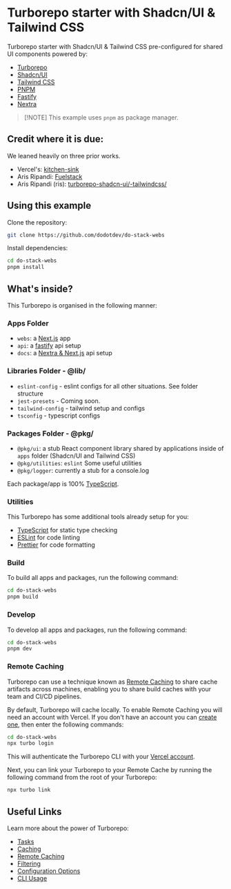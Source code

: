 # Turborepo starter with Shadcn/UI & Tailwind CSS

Turborepo starter with Shadcn/UI & Tailwind CSS pre-configured for shared UI components powered by:

- [Turborepo](https://turborepo.org/)
- [Shadcn/UI](https://ui.shadcn.com/)
- [Tailwind CSS](https://tailwindcss.com/)
- [PNPM](https://pnpm.io/)
- [Fastify](https://fastify.dev)
- [Nextra](https://nextra.site/)

> \[!NOTE\] This example uses `pnpm` as package manager.

## Credit where it is due:

We leaned heavily on three prior works.

- Vercel's: [kitchen-sink](https://vercel.com/templates/remix/turborepo-kitchensink)
- Aris Ripandi: [Fuelstack](https://github.com/riipandi/fuelstack)
- Aris Ripandi (ris): [turborepo-shadcn-ui/-tailwindcss/](https://github.com/henriqpohl/turborepo-shadcn-ui-tailwindcss)

## Using this example

Clone the repository:

```sh
git clone https://github.com/dodotdev/do-stack-webs
```

Install dependencies:

```sh
cd do-stack-webs
pnpm install
```

## What's inside?

This Turborepo is organised in the following manner:

### Apps Folder

- `webs`: a [Next.js](https://nextjs.org/) app
- `api`: a [fastify](https://fastify.dev) api setup
- `docs`: a [Nextra & Next.js](https://nextra.site/) api setup

### Libraries Folder - @lib/

- `eslint-config` - eslint configs for all other situations. See folder structure
- `jest-presets` - Coming soon.
- `tailwind-config` - tailwind setup and configs
- `tsconfig` - typescript configs

### Packages Folder - @pkg/

- `@pkg/ui`: a stub React component library shared by applications inside of `apps` folder (Shadcn/UI and Tailwind CSS)
- `@pkg/utilities`: `eslint` Some useful utilities
- `@pkg/logger`: currently a stub for a console.log

Each package/app is 100% [TypeScript](https://www.typescriptlang.org/).

### Utilities

This Turborepo has some additional tools already setup for you:

- [TypeScript](https://www.typescriptlang.org/) for static type checking
- [ESLint](https://eslint.org/) for code linting
- [Prettier](https://prettier.io) for code formatting

### Build

To build all apps and packages, run the following command:

```sh
cd do-stack-webs
pnpm build
```

### Develop

To develop all apps and packages, run the following command:

```sh
cd do-stack-webs
pnpm dev
```

### Remote Caching

Turborepo can use a technique known as [Remote Caching](https://turbo.build/repo/docs/core-concepts/remote-caching) to share cache artifacts across machines, enabling you to share build caches with your team and CI/CD pipelines.

By default, Turborepo will cache locally. To enable Remote Caching you will need an account with Vercel. If you don't have an account you can [create one](https://vercel.com/signup), then enter the following commands:

```sh
cd do-stack-webs
npx turbo login
```

This will authenticate the Turborepo CLI with your [Vercel account](https://vercel.com/docs/concepts/personal-accounts/overview).

Next, you can link your Turborepo to your Remote Cache by running the following command from the root of your Turborepo:

```sh
npx turbo link
```

## Useful Links

Learn more about the power of Turborepo:

- [Tasks](https://turbo.build/repo/docs/core-concepts/monorepos/running-tasks)
- [Caching](https://turbo.build/repo/docs/core-concepts/caching)
- [Remote Caching](https://turbo.build/repo/docs/core-concepts/remote-caching)
- [Filtering](https://turbo.build/repo/docs/core-concepts/monorepos/filtering)
- [Configuration Options](https://turbo.build/repo/docs/reference/configuration)
- [CLI Usage](https://turbo.build/repo/docs/reference/command-line-reference)
